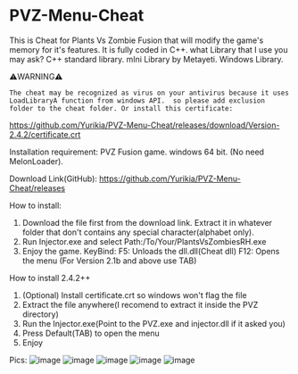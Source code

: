 # PVZ-Menu-Cheat
This is Cheat for Plants Vs Zombie Fusion that will modify the game's memory for it's features. It is fully coded in C++. what Library that I use you may ask? C++ standard library. mIni Library by Metayeti. Windows Library.

:warning:WARNING:warning:

``The cheat may be recognized as virus on your antivirus because it uses LoadLibraryA function from windows API. 
so please add exclusion folder to the cheat folder.
Or install this certificate:``

https://github.com/Yurikia/PVZ-Menu-Cheat/releases/download/Version-2.4.2/certificate.crt

Installation requirement:
PVZ Fusion game. 
windows 64 bit.
(No need MelonLoader).

Download Link(GitHub): 
https://github.com/Yurikia/PVZ-Menu-Cheat/releases

How to install:
1. Download the file first from the download link. Extract it in whatever folder that  don't contains any special character(alphabet only).
2. Run Injector.exe and select Path:/To/Your/PlantsVsZombiesRH.exe
3. Enjoy the game.
KeyBind:
F5: Unloads the dll.dll(Cheat dll) 
F12: Opens the menu (For Version 2.1b and above use TAB)

How to install 2.4.2++
1. (Optional) Install certificate.crt so windows won't flag the file
2. Extract the file anywhere(I recomend to extract it inside the PVZ directory)
3. Run the Injector.exe(Point to the PVZ.exe and injector.dll if it asked you)
4. Press Default(TAB) to open the menu
5. Enjoy

Pics:
![image](https://github.com/user-attachments/assets/3509a4e2-897c-4776-8d94-15b79f36c41b)
![image](https://github.com/user-attachments/assets/10367e65-070e-4fe5-b424-782b946636cc)
![image](https://github.com/user-attachments/assets/ac668ce9-0bc0-4471-a7f8-4e05d956e1a3)
![image](https://github.com/user-attachments/assets/59d03d3f-a1c4-477a-87ee-6f7a99700ed9)
![image](https://github.com/user-attachments/assets/3509a4e2-897c-4776-8d94-15b79f36c41b)
